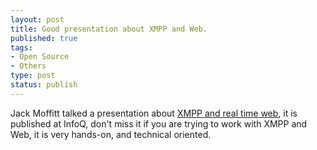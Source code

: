 ```yaml
--- 
layout: post
title: Good presentation about XMPP and Web.
published: true
tags: 
- Open Source
- Others
type: post
status: publish
---
```

Jack Moffitt talked a presentation about [XMPP and real time web](http://www.infoq.com/presentations/Real-Time-Web-with-XMPP), it is published at InfoQ, don't miss it if you are trying to work with XMPP and Web, it is very hands-on, and technical oriented.
